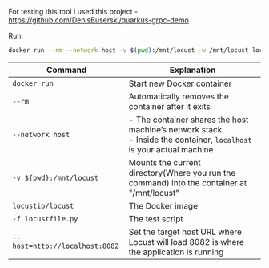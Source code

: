 For testing this tool I used this project - https://github.com/DenisBuserski/quarkus-grpc-demo

Run:
```bash
docker run --rm --network host -v $(pwd):/mnt/locust -w /mnt/locust locustio/locust -f locustfile.py --host=http://localhost:8082
```

| Command                        | Explanation                                                                                                           |
| ------------------------------ | --------------------------------------------------------------------------------------------------------------------- |
| `docker run`                   | Start new Docker container                                                                                            |
| `--rm`                         | Automatically removes the container after it exits                                                                    |
| `--network host`               | - The container shares the host machine’s network stack<br>- Inside the container, `localhost` is your actual machine |
| `-v ${pwd}:/mnt/locust`        | Mounts the current directory(Where you run the command) into the container at "/mnt/locust"                                                      |
| `locustio/locust`              | The Docker image                                                                                                      |
| `-f locustfile.py`             | The test script                                                                                                       |
| `--host=http://localhost:8082` | Set the target host URL where Locust will load 8082 is where the application is running                               |
